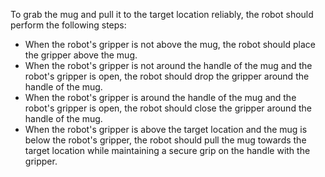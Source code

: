 To grab the mug and pull it to the target location reliably, the robot should perform the following steps:
- When the robot's gripper is not above the mug, the robot should place the gripper above the mug.
- When the robot's gripper is not around the handle of the mug and the robot's gripper is open, the robot should drop the gripper around the handle of the mug.
- When the robot's gripper is around the handle of the mug and the robot's gripper is open, the robot should close the gripper around the handle of the mug.
- When the robot's gripper is above the target location and the mug is below the robot's gripper, the robot should pull the mug towards the target location while maintaining a secure grip on the handle with the gripper.